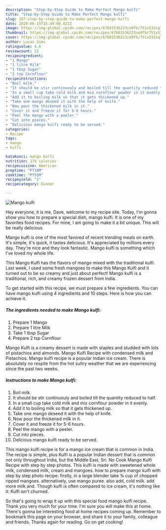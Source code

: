 ```yaml
---
description: "Step-by-Step Guide to Make Perfect Mango kulfi"
title: "Step-by-Step Guide to Make Perfect Mango kulfi"
slug: 107-step-by-step-guide-to-make-perfect-mango-kulfi
date: 2020-06-15T15:49:00.022Z
image: https://img-global.cpcdn.com/recipes/67601536223ce9fb/751x532cq70/mango-kulfi-recipe-main-photo.jpg
thumbnail: https://img-global.cpcdn.com/recipes/67601536223ce9fb/751x532cq70/mango-kulfi-recipe-main-photo.jpg
cover: https://img-global.cpcdn.com/recipes/67601536223ce9fb/751x532cq70/mango-kulfi-recipe-main-photo.jpg
author: Lucas Sims
ratingvalue: 4.6
reviewcount: 12
recipeingredient:
- "1 Mango"
- "1 litre Milk"
- "1 tbsp Sugar"
- "2 tsp Cornflour"
recipeinstructions:
- "Boil milk."
- "It should be stir continuouly and boiled till the quantity reduced to half."
- "In a small cup take cold milk and mix cornflour powder in it evenly."
- "Add it to boiling milk so that it gets thickened up."
- "Take one mango deseed it with the help of knife."
- "Now pour the thickened milk in it."
- "Cover it and freeze it for 5-6 hours."
- "Peel the mango with a peeler."
- "Cut into pieces."
- "Delicious mango kulfi ready to be served."
categories:
- Recipe
tags:
- mango
- kulfi

katakunci: mango kulfi 
nutrition: 174 calories
recipecuisine: American
preptime: "PT18M"
cooktime: "PT55M"
recipeyield: "1"
recipecategory: Dinner

---
```



![Mango kulfi](https://img-global.cpcdn.com/recipes/67601536223ce9fb/751x532cq70/mango-kulfi-recipe-main-photo.jpg)

Hey everyone, it is me, Dave, welcome to my recipe site. Today, I'm gonna show you how to prepare a special dish, mango kulfi. It is one of my favorites food recipes. For mine, I am going to make it a bit unique. This will be really delicious.

Mango kulfi is one of the most favored of recent trending meals on earth. It's simple, it's quick, it tastes delicious. It's appreciated by millions every day. They're nice and they look fantastic. Mango kulfi is something which I've loved my whole life.

This Mango Kulfi has the flavors of mango mixed with the traditional kulfi. Last week, I used some fresh mangoes to make this Mango Kulfi and it turned out to be so creamy and just about perfect! Mango kulfi is a traditional, rich, and creamy frozen dessert from India.


To get started with this recipe, we must prepare a few ingredients. You can have mango kulfi using 4 ingredients and 10 steps. Here is how you can achieve it.

<!--inarticleads1-->

##### The ingredients needed to make Mango kulfi:

1. Prepare 1 Mango
1. Prepare 1 litre Milk
1. Take 1 tbsp Sugar
1. Prepare 2 tsp Cornflour


Mango Kulfi is a creamy dessert is made with staples and studded with lots of pistachios and almonds. Mango Kulfi Recipe with condensed milk and Pistachios. Mango kulfi recipe is a popular Indian ice cream. There is absolutely no respite from the hot sultry weather that we are experiencing since the past two weeks. 

<!--inarticleads2-->

##### Instructions to make Mango kulfi:

1. Boil milk.
1. It should be stir continuouly and boiled till the quantity reduced to half.
1. In a small cup take cold milk and mix cornflour powder in it evenly.
1. Add it to boiling milk so that it gets thickened up.
1. Take one mango deseed it with the help of knife.
1. Now pour the thickened milk in it.
1. Cover it and freeze it for 5-6 hours.
1. Peel the mango with a peeler.
1. Cut into pieces.
1. Delicious mango kulfi ready to be served.


This mango kulfi recipe is for a mango ice cream that is common in India. The recipe is simple, plus Kulfi is a popular Indian dessert that is common not only throughout India, but the Middle East, Sri. No Cook Mango Kulfi Recipe with step by step photos. This kulfi is made with sweetened whole milk, condensed milk, cream and mangoes. how to prepare mango kulfi with step by step photo recipe: firstly, in a large blender take ¾ cup of chopped ripped mangoes. alternatively, use mango puree. also add, cold milk. add more milk and. Though kulfi is often compared to ice cream, it&#39;s nothing like it: Kulfi isn&#39;t churned. 

So that's going to wrap it up with this special food mango kulfi recipe. Thank you very much for your time. I'm sure you will make this at home. There's gonna be interesting food at home recipes coming up. Remember to bookmark this page on your browser, and share it to your family, colleague and friends. Thanks again for reading. Go on get cooking!
